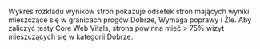 Wykres rozkładu wyników stron pokazuje odsetek stron mających wyniki mieszczące się w granicach progów Dobrze, Wymaga poprawy i Źle. Aby zaliczyć testy Core Web Vitals, strona powinna mieć > 75% wizyt mieszczących się w kategorii Dobrze.
